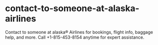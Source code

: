 # contact-to-someone-at-alaska-airlines
Contact to someone at alaska® Airlines for bookings, flight info, baggage help, and more. Call +1-815-453-8154 anytime for expert assistance.
